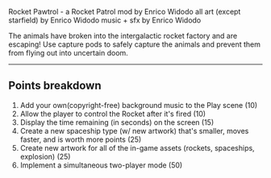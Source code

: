 Rocket Pawtrol - a Rocket Patrol mod by Enrico Widodo
all art (except starfield) by Enrico Widodo
music + sfx by Enrico Widodo

The animals have broken into the intergalactic rocket factory and are escaping! Use capture pods to safely capture the animals and prevent them from flying out into uncertain doom.

----------------
Points breakdown
----------------
1. Add your own(copyright-free) background music to the Play scene (10)
2. Allow the player to control the Rocket after it's fired (10)
3. Display the time remaining (in seconds) on the screen (15) 
4. Create a new spaceship type (w/ new artwork) that's smaller, moves faster, and is worth more points (25)
5. Create new artwork for all of the in-game assets (rockets, spaceships, explosion) (25)
6. Implement a simultaneous two-player mode (50)

